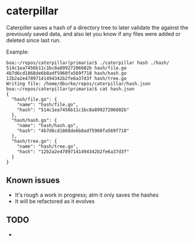 # caterpillar

Caterpiller saves a hash of a directory tree to later validate
the against the previously saved data, and also let you know if 
any files were added or deleted since last run.

Example:
```
boa:~/repos/caterpillar(primaria)$ ./caterpillar hash ./hash/
514c1ea7456b11c1bc8a89927206602b hash/file.go
4b7d6cd1868de6b8adf5960fa569f718 hash/hash.go
12b2a2e47897141494342b2fe6a37d3f hash/tree.go
Writing file: /home/dburke/repos/caterpillar/hash.json
boa:~/repos/caterpillar(primaria)$ cat hash.json
{
  "hash/file.go": {
    "name": "hash/file.go",
    "hash": "514c1ea7456b11c1bc8a89927206602b"
  },
  "hash/hash.go": {
    "name": "hash/hash.go",
    "hash": "4b7d6cd1868de6b8adf5960fa569f718"
  },
  "hash/tree.go": {
    "name": "hash/tree.go",
    "hash": "12b2a2e47897141494342b2fe6a37d3f"
  }
}
```

## Known issues

* It's rough a work in progress; atm it only saves the hashes
* It will be refactored as it evolves

## TODO

* 
